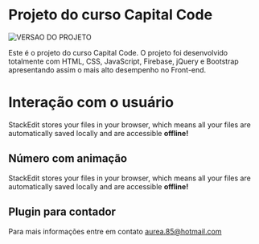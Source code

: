 # Projeto do curso Capital Code

![VERSAO DO PROJETO](https://img.shields.io/badge/version-1.0-ff69b4.svg)

Este é o projeto do curso Capital Code. O projeto foi desenvolvido totalmente com HTML, CSS, JavaScript, Firebase, jQuery e Bootstrap apresentando assim o mais alto desempenho no  Front-end.

# Interação com o usuário

StackEdit stores your files in your browser, which means all your files are automatically saved locally and are accessible **offline!**

## Número com animação

StackEdit stores your files in your browser, which means all your files are automatically saved locally and are accessible **offline!**

## Plugin para contador

Para mais informações entre em contato aurea.85@hotmail.com